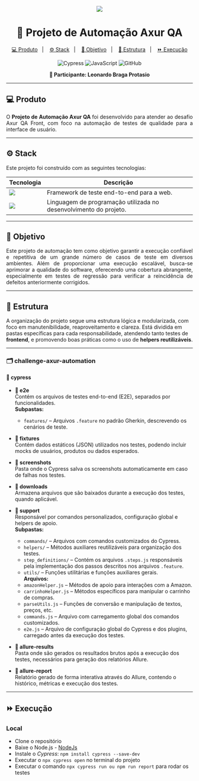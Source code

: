 <p align="center">
  <img src="https://capsule-render.vercel.app/api?type=waving&height=250&color=00FA9A&text=Axur%20QA&descAlign=50&descAlignY=50&textBg=false&animation=twinkling&descSize=1&stroke=E6E6FA&section=header&reversal=false">
<h1 align="center">🚀 Projeto de Automação Axur QA</h1>
</p>


<p align="center">
  <a href="#-produto">💻 Produto</a>&nbsp;&nbsp;&nbsp;|&nbsp;&nbsp;&nbsp;
  <a href="#-stack">⚙ Stack</a>&nbsp;&nbsp;&nbsp;|&nbsp;&nbsp;&nbsp;
  <a href="#-objetivo">🎯 Objetivo</a>&nbsp;&nbsp;&nbsp;|&nbsp;&nbsp;&nbsp;
  <a href="#-estrutura">🌌 Estrutura</a>&nbsp;&nbsp;&nbsp;|&nbsp;&nbsp;&nbsp;
  <a href="#-execução">⏩ Execução</a>
</p>

<p align="center">
  <img alt="Cypress" src="https://img.shields.io/badge/cypress-%2317202C.svg?style=for-the-badge&logo=cypress&logoColor=white">
  <img alt="JavaScript" src="https://img.shields.io/badge/javascript-%23F7DF1E.svg?style=for-the-badge&logo=javascript&logoColor=black">
  <img alt="GitHub" src="https://img.shields.io/badge/GitHub-100000?style=for-the-badge&logo=github&logoColor=white">
</p>

<p align="center">
  <b>👤 Participante: Leonardo Braga Protasio</b>
</p>

---

## 💻 Produto

<p align="justify">
O <strong>Projeto de Automação Axur QA </strong> foi desenvolvido para atender ao desafio Axur QA Front, com foco na automação de testes de qualidade para a interface de usuário.
</p>

---

## ⚙ Stack

Este projeto foi construído com as seguintes tecnologias:

| **Tecnologia**   | **Descrição**                       |
| ---------------- | ----------------------------------- |
| <a href="https://www.cypress.io/"><img src="https://img.shields.io/badge/Cypress-00FA9A?style=for-the-badge&logo=cypress&logoColor=white"></a> | Framework de teste end-to-end para a web. |
| <a href="https://www.javascript.com/"><img src="https://img.shields.io/badge/JavaScript-F7DF1E?style=for-the-badge&logo=javascript&logoColor=black"></a> | Linguagem de programação utilizada no desenvolvimento do projeto. |

---

## 🎯 Objetivo

<p align="justify">
Este projeto de automação tem como objetivo garantir a execução confiável e repetitiva de um grande número de casos de teste em diversos ambientes. Além de proporcionar uma execução escalável, busca-se aprimorar a qualidade do software, oferecendo uma cobertura abrangente, especialmente em testes de regressão para verificar a reincidência de defeitos anteriormente corrigidos.
</p>

---

## 🌌 Estrutura

A organização do projeto segue uma estrutura lógica e modularizada, com foco em manutenibilidade, reaproveitamento e clareza. Está dividida em pastas específicas para cada responsabilidade, atendendo tanto testes de **frontend**, e promovendo boas práticas como o uso de **helpers reutilizáveis**.

---

### 🗂️ challenge-axur-automation

#### 📁 cypress

- **📁 e2e**  
  Contém os arquivos de testes end-to-end (E2E), separados por funcionalidades.  
  **Subpastas:**  
  - `features/` – Arquivos `.feature` no padrão Gherkin, descrevendo os cenários de teste.

- **📁 fixtures**  
  Contém dados estáticos (JSON) utilizados nos testes, podendo incluir mocks de usuários, produtos ou dados esperados.

- **📁 screenshots**  
  Pasta onde o Cypress salva os screenshots automaticamente em caso de falhas nos testes.

- **📁 downloads**  
  Armazena arquivos que são baixados durante a execução dos testes, quando aplicável.

- **📁 support**  
  Responsável por comandos personalizados, configuração global e helpers de apoio.  
  **Subpastas:**  
    - `commands/` – Arquivos com comandos customizados do Cypress.  
    - `helpers/` – Métodos auxiliares reutilizáveis para organização dos testes.  
    - `step_definitions/` – Contém os arquivos `.steps.js` responsáveis pela implementação dos passos descritos nos arquivos `.feature`.  
    - `utils/` – Funções utilitárias e funções auxiliares gerais.  
  **Arquivos:**  
    - `amazonHelper.js` – Métodos de apoio para interações com a Amazon.  
    - `carrinhoHelper.js` – Métodos específicos para manipular o carrinho de compras.  
    - `parseUtils.js` – Funções de conversão e manipulação de textos, preços, etc.  
    - `commands.js` – Arquivo com carregamento global dos comandos customizados.  
    - `e2e.js` – Arquivo de configuração global do Cypress e dos plugins, carregado antes da execução dos testes.

- **📁 allure-results**  
  Pasta onde são gerados os resultados brutos após a execução dos testes, necessários para geração dos relatórios Allure.

- **📁 allure-report**  
  Relatório gerado de forma interativa através do Allure, contendo o histórico, métricas e execução dos testes.

---

## ⏩ Execução

### Local

- Clone o repositório
- Baixe o Node.js - [NodeJs](https://nodejs.org/pt)
- Instale o *Cypress*: ```npm install cypress --save-dev```
- Executar o ```npx cypress open``` no terminal do projeto
- Executar o comando ```npx cypress run ou npm run report``` para rodar os testes